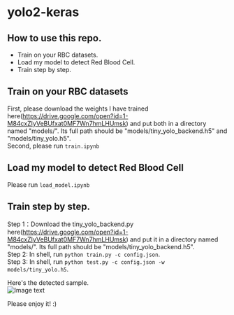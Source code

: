# yolo2-keras

## How to use this repo.
* Train on your RBC datasets.
* Load my model to detect Red Blood Cell.
* Train step by step.


## Train on your RBC datasets
First, please download the weights I have trained here(https://drive.google.com/open?id=1-M84cxZIyVeBUfxat0MF7Wn7hmLHUmsk) and put both in a directory named "models/". Its full path should be "models/tiny_yolo_backend.h5" and "models/tiny_yolo.h5".</br>
Second, please run ```train.ipynb```

## Load my model to detect Red Blood Cell
Please run ```load_model.ipynb```</br>


## Train step by step.
Step 1：Download the tiny_yolo_backend.py here(https://drive.google.com/open?id=1-M84cxZIyVeBUfxat0MF7Wn7hmLHUmsk) and put it in a directory named "models/". Its full path should be "models/tiny_yolo_backend.h5".</br>
Step 2: In shell, run ```python train.py -c config.json```.</br>
Step 3: In shell, run ```python test.py -c config.json -w models/tiny_yolo.h5```.</br>

Here's the detected sample.</br>
![Image text](https://github.com/mjDelta/yolo2-keras/blob/master/output/00009.jpg)</br>

Please enjoy it! :)
